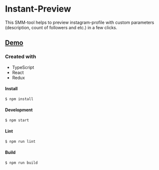 # Instant-Preview

This SMM-tool helps to preview instagram-profile with custom parameters (description, count of followers and etc.) in a few clicks.

## [Demo](https://instant-preview.com)

### Created with
- TypeScript
- React
- Redux

#### Install

```sh
$ npm install
```

#### Development

```sh
$ npm start
```

#### Lint

```sh
$ npm run lint
```

#### Build

```sh
$ npm run build
```
